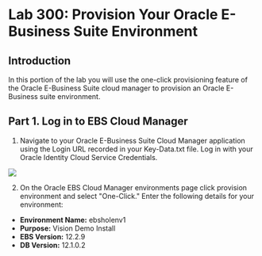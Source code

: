 # Lab 300: Provision Your Oracle E-Business Suite Environment

## Introduction
In this portion of the lab you will use the one-click provisioning feature of the Oracle E-Business Suite cloud manager to provision an Oracle E-Business suite environment.

## Part 1. Log in to EBS Cloud Manager
1. Navigate to your Oracle E-Business Suite Cloud Manager application using the Login URL recorded in your Key-Data.txt file. Log in with your Oracle Identity Cloud Service Credentials.

![](./images/1.png "")

2. On the Oracle EBS Cloud Manager environments page click provision environment and select "One-Click." Enter the following details for your environment:
* **Environment Name:** ebsholenv1
* **Purpose:** Vision Demo Install
* **EBS Version:** 12.2.9
* **DB Version:** 12.1.0.2
